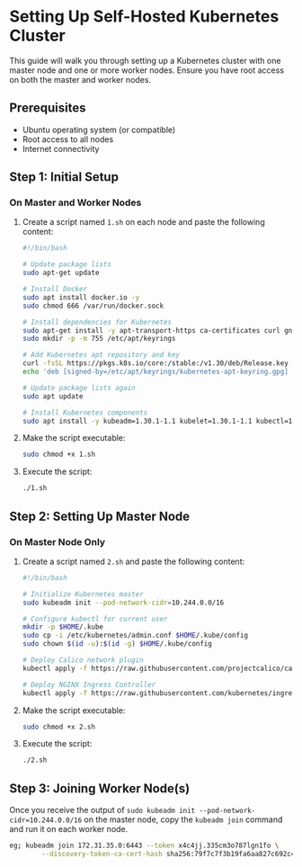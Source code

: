 
# Setting Up Self-Hosted Kubernetes Cluster

This guide will walk you through setting up a Kubernetes cluster with one master node and one or more worker nodes. Ensure you have root access on both the master and worker nodes.

## Prerequisites

- Ubuntu operating system (or compatible)
- Root access to all nodes
- Internet connectivity

## Step 1: Initial Setup

### On Master and Worker Nodes

1. Create a script named `1.sh` on each node and paste the following content:

    ```bash
    #!/bin/bash

    # Update package lists
    sudo apt-get update

    # Install Docker
    sudo apt install docker.io -y
    sudo chmod 666 /var/run/docker.sock

    # Install dependencies for Kubernetes
    sudo apt-get install -y apt-transport-https ca-certificates curl gnupg
    sudo mkdir -p -m 755 /etc/apt/keyrings

    # Add Kubernetes apt repository and key
    curl -fsSL https://pkgs.k8s.io/core:/stable:/v1.30/deb/Release.key | sudo gpg --dearmor -o /etc/apt/keyrings/kubernetes-apt-keyring.gpg
    echo 'deb [signed-by=/etc/apt/keyrings/kubernetes-apt-keyring.gpg] https://pkgs.k8s.io/core:/stable:/v1.30/deb/ /' | sudo tee /etc/apt/sources.list.d/kubernetes.list

    # Update package lists again
    sudo apt update

    # Install Kubernetes components
    sudo apt install -y kubeadm=1.30.1-1.1 kubelet=1.30.1-1.1 kubectl=1.30.1-1.1
    ```

2. Make the script executable:

    ```bash
    sudo chmod +x 1.sh
    ```

3. Execute the script:

    ```bash
    ./1.sh
    ```

## Step 2: Setting Up Master Node

### On Master Node Only

1. Create a script named `2.sh` and paste the following content:

    ```bash
    #!/bin/bash

    # Initialize Kubernetes master
    sudo kubeadm init --pod-network-cidr=10.244.0.0/16

    # Configure kubectl for current user
    mkdir -p $HOME/.kube
    sudo cp -i /etc/kubernetes/admin.conf $HOME/.kube/config
    sudo chown $(id -u):$(id -g) $HOME/.kube/config

    # Deploy Calico network plugin
    kubectl apply -f https://raw.githubusercontent.com/projectcalico/calico/v3.24.0/manifests/calico.yaml

    # Deploy NGINX Ingress Controller
    kubectl apply -f https://raw.githubusercontent.com/kubernetes/ingress-nginx/controller-v0.49.0/deploy/static/provider/baremetal/deploy.yaml
    ```

2. Make the script executable:

    ```bash
    sudo chmod +x 2.sh
    ```

3. Execute the script:

    ```bash
    ./2.sh
    ```

## Step 3: Joining Worker Node(s)

Once you receive the output of `sudo kubeadm init --pod-network-cidr=10.244.0.0/16` on the master node, copy the `kubeadm join` command and run it on each worker node.

```bash
eg; kubeadm join 172.31.35.0:6443 --token x4c4jj.335cm3o787lgn1fo \
        --discovery-token-ca-cert-hash sha256:79f7c7f3b19fa6aa827c692c46eacb815db68b77b2bb56404d6efabc1ea4482b
```


